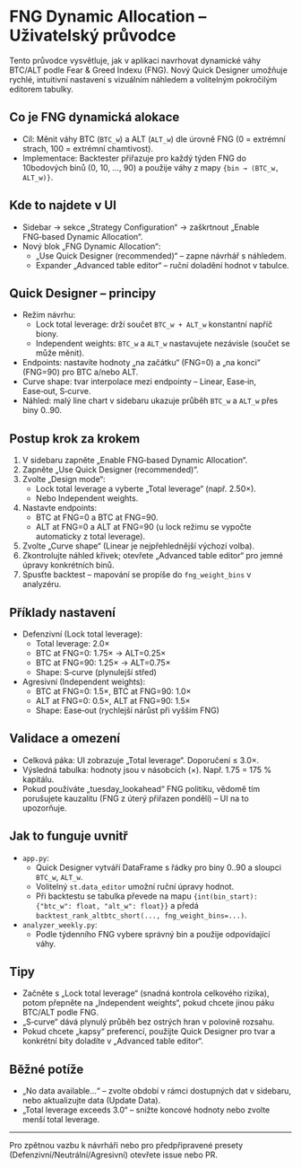 # FNG Dynamic Allocation – Uživatelský průvodce

Tento průvodce vysvětluje, jak v aplikaci navrhovat dynamické váhy BTC/ALT podle Fear & Greed Indexu (FNG). Nový Quick Designer umožňuje rychlé, intuitivní nastavení s vizuálním náhledem a volitelným pokročilým editorem tabulky.

## Co je FNG dynamická alokace
- Cíl: Měnit váhy BTC (`BTC_w`) a ALT (`ALT_w`) dle úrovně FNG (0 = extrémní strach, 100 = extrémní chamtivost).
- Implementace: Backtester přiřazuje pro každý týden FNG do 10bodových binů (0, 10, …, 90) a použije váhy z mapy `{bin → (BTC_w, ALT_w)}`.

## Kde to najdete v UI
- Sidebar → sekce „Strategy Configuration“ → zaškrtnout „Enable FNG‑based Dynamic Allocation“.
- Nový blok „FNG Dynamic Allocation“:
  - „Use Quick Designer (recommended)“ – zapne návrhář s náhledem.
  - Expander „Advanced table editor“ – ruční doladění hodnot v tabulce.

## Quick Designer – principy
- Režim návrhu:
  - Lock total leverage: drží součet `BTC_w + ALT_w` konstantní napříč biony.
  - Independent weights: `BTC_w` a `ALT_w` nastavujete nezávisle (součet se může měnit).
- Endpoints: nastavíte hodnoty „na začátku“ (FNG=0) a „na konci“ (FNG=90) pro BTC a/nebo ALT.
- Curve shape: tvar interpolace mezi endpointy – Linear, Ease‑in, Ease‑out, S‑curve.
- Náhled: malý line chart v sidebaru ukazuje průběh `BTC_w` a `ALT_w` přes biny 0..90.

## Postup krok za krokem
1. V sidebaru zapněte „Enable FNG‑based Dynamic Allocation“.
2. Zapněte „Use Quick Designer (recommended)“.
3. Zvolte „Design mode“:
   - Lock total leverage a vyberte „Total leverage“ (např. 2.50×).
   - Nebo Independent weights.
4. Nastavte endpoints:
   - BTC at FNG=0 a BTC at FNG=90.
   - ALT at FNG=0 a ALT at FNG=90 (u lock režimu se vypočte automaticky z total leverage).
5. Zvolte „Curve shape“ (Linear je nejpřehlednější výchozí volba).
6. Zkontrolujte náhled křivek; otevřete „Advanced table editor“ pro jemné úpravy konkrétních binů.
7. Spusťte backtest – mapování se propíše do `fng_weight_bins` v analyzéru.

## Příklady nastavení
- Defenzivní (Lock total leverage):
  - Total leverage: 2.0×
  - BTC at FNG=0: 1.75× → ALT=0.25×
  - BTC at FNG=90: 1.25× → ALT=0.75×
  - Shape: S‑curve (plynulejší střed)
- Agresivní (Independent weights):
  - BTC at FNG=0: 1.5×, BTC at FNG=90: 1.0×
  - ALT at FNG=0: 0.5×, ALT at FNG=90: 1.5×
  - Shape: Ease‑out (rychlejší nárůst při vyšším FNG)

## Validace a omezení
- Celková páka: UI zobrazuje „Total leverage“. Doporučení ≤ 3.0×.
- Výsledná tabulka: hodnoty jsou v násobcích (×). Např. 1.75 = 175 % kapitálu.
- Pokud používáte „tuesday_lookahead“ FNG politiku, vědomě tím porušujete kauzalitu (FNG z úterý přiřazen pondělí) – UI na to upozorňuje.

## Jak to funguje uvnitř
- `app.py`:
  - Quick Designer vytváří DataFrame s řádky pro biny 0..90 a sloupci `BTC_w`, `ALT_w`.
  - Volitelný `st.data_editor` umožní ruční úpravy hodnot.
  - Při backtestu se tabulka převede na mapu `{int(bin_start): {"btc_w": float, "alt_w": float}}` a předá `backtest_rank_altbtc_short(..., fng_weight_bins=...)`.
- `analyzer_weekly.py`:
  - Podle týdenního FNG vybere správný bin a použije odpovídající váhy.

## Tipy
- Začněte s „Lock total leverage“ (snadná kontrola celkového rizika), potom přepněte na „Independent weights“, pokud chcete jinou páku BTC/ALT podle FNG.
- „S‑curve“ dává plynulý průběh bez ostrých hran v polovině rozsahu.
- Pokud chcete „kapsy“ preferencí, použijte Quick Designer pro tvar a konkrétní bity doladíte v „Advanced table editor“.

## Běžné potíže
- „No data available…“ – zvolte období v rámci dostupných dat v sidebaru, nebo aktualizujte data (Update Data).
- „Total leverage exceeds 3.0“ – snižte koncové hodnoty nebo zvolte menší total leverage.

---
Pro zpětnou vazbu k návrháři nebo pro předpřipravené presety (Defenzivní/Neutrální/Agresivní) otevřete issue nebo PR.
